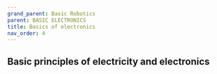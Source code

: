 ```yaml
---
grand_parent: Basic Robotics
parent: BASIC ELECTRONICS
title: Basics of electronics
nav_order: 4
---
```


 Basic principles of electricity and electronics
--------------------------------------------------------------------------------

